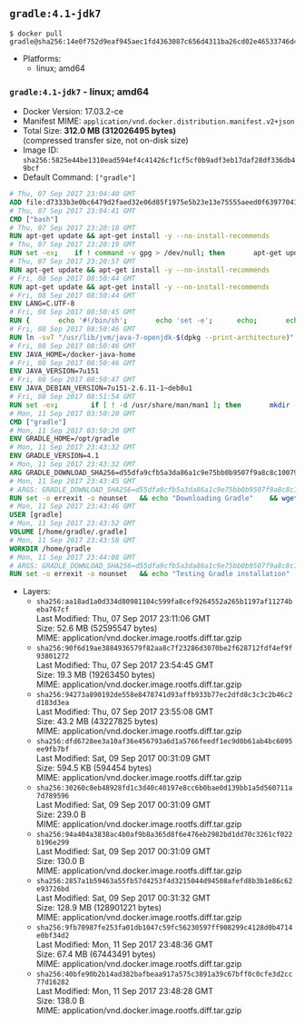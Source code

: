 ## `gradle:4.1-jdk7`

```console
$ docker pull gradle@sha256:14e0f752d9eaf945aec1fd4363087c656d4311ba26cd02e46533746d4a4cb087
```

-	Platforms:
	-	linux; amd64

### `gradle:4.1-jdk7` - linux; amd64

-	Docker Version: 17.03.2-ce
-	Manifest MIME: `application/vnd.docker.distribution.manifest.v2+json`
-	Total Size: **312.0 MB (312026495 bytes)**  
	(compressed transfer size, not on-disk size)
-	Image ID: `sha256:5825e44be1310ead594ef4c41426cf1cf5cf0b9adf3eb17daf28df336db49bcf`
-	Default Command: `["gradle"]`

```dockerfile
# Thu, 07 Sep 2017 23:04:40 GMT
ADD file:d7333b3e0bc6479d2faed32e06d85f1975e5b23e13e75555aeed0f639770413b in / 
# Thu, 07 Sep 2017 23:04:41 GMT
CMD ["bash"]
# Thu, 07 Sep 2017 23:20:18 GMT
RUN apt-get update && apt-get install -y --no-install-recommends 		ca-certificates 		curl 		wget 	&& rm -rf /var/lib/apt/lists/*
# Thu, 07 Sep 2017 23:20:19 GMT
RUN set -ex; 	if ! command -v gpg > /dev/null; then 		apt-get update; 		apt-get install -y --no-install-recommends 			gnupg2 			dirmngr 		; 		rm -rf /var/lib/apt/lists/*; 	fi
# Thu, 07 Sep 2017 23:20:57 GMT
RUN apt-get update && apt-get install -y --no-install-recommends 		bzr 		git 		mercurial 		openssh-client 		subversion 				procps 	&& rm -rf /var/lib/apt/lists/*
# Fri, 08 Sep 2017 08:50:44 GMT
RUN apt-get update && apt-get install -y --no-install-recommends 		bzip2 		unzip 		xz-utils 	&& rm -rf /var/lib/apt/lists/*
# Fri, 08 Sep 2017 08:50:44 GMT
ENV LANG=C.UTF-8
# Fri, 08 Sep 2017 08:50:45 GMT
RUN { 		echo '#!/bin/sh'; 		echo 'set -e'; 		echo; 		echo 'dirname "$(dirname "$(readlink -f "$(which javac || which java)")")"'; 	} > /usr/local/bin/docker-java-home 	&& chmod +x /usr/local/bin/docker-java-home
# Fri, 08 Sep 2017 08:50:46 GMT
RUN ln -svT "/usr/lib/jvm/java-7-openjdk-$(dpkg --print-architecture)" /docker-java-home
# Fri, 08 Sep 2017 08:50:46 GMT
ENV JAVA_HOME=/docker-java-home
# Fri, 08 Sep 2017 08:50:46 GMT
ENV JAVA_VERSION=7u151
# Fri, 08 Sep 2017 08:50:47 GMT
ENV JAVA_DEBIAN_VERSION=7u151-2.6.11-1~deb8u1
# Fri, 08 Sep 2017 08:51:54 GMT
RUN set -ex; 		if [ ! -d /usr/share/man/man1 ]; then 		mkdir -p /usr/share/man/man1; 	fi; 		apt-get update; 	apt-get install -y 		openjdk-7-jdk="$JAVA_DEBIAN_VERSION" 	; 	rm -rf /var/lib/apt/lists/*; 		[ "$(readlink -f "$JAVA_HOME")" = "$(docker-java-home)" ]; 		update-alternatives --get-selections | awk -v home="$(readlink -f "$JAVA_HOME")" 'index($3, home) == 1 { $2 = "manual"; print | "update-alternatives --set-selections" }'; 	update-alternatives --query java | grep -q 'Status: manual'
# Mon, 11 Sep 2017 03:50:20 GMT
CMD ["gradle"]
# Mon, 11 Sep 2017 03:50:20 GMT
ENV GRADLE_HOME=/opt/gradle
# Mon, 11 Sep 2017 23:43:32 GMT
ENV GRADLE_VERSION=4.1
# Mon, 11 Sep 2017 23:43:32 GMT
ARG GRADLE_DOWNLOAD_SHA256=d55dfa9cfb5a3da86a1c9e75bb0b9507f9a8c8c100793ccec7beb6e259f9ed43
# Mon, 11 Sep 2017 23:43:45 GMT
# ARGS: GRADLE_DOWNLOAD_SHA256=d55dfa9cfb5a3da86a1c9e75bb0b9507f9a8c8c100793ccec7beb6e259f9ed43
RUN set -o errexit -o nounset 	&& echo "Downloading Gradle" 	&& wget --no-verbose --output-document=gradle.zip "https://services.gradle.org/distributions/gradle-${GRADLE_VERSION}-bin.zip" 		&& echo "Checking download hash" 	&& echo "${GRADLE_DOWNLOAD_SHA256} *gradle.zip" | sha256sum --check - 		&& echo "Installing Gradle" 	&& unzip gradle.zip 	&& rm gradle.zip 	&& mv "gradle-${GRADLE_VERSION}" "${GRADLE_HOME}/" 	&& ln --symbolic "${GRADLE_HOME}/bin/gradle" /usr/bin/gradle 		&& echo "Adding gradle user and group" 	&& groupadd --system --gid 1000 gradle 	&& useradd --system --gid gradle --uid 1000 --shell /bin/bash --create-home gradle 	&& mkdir /home/gradle/.gradle 	&& chown --recursive gradle:gradle /home/gradle 		&& echo "Symlinking root Gradle cache to gradle Gradle cache"  	&& ln -s /home/gradle/.gradle /root/.gradle
# Mon, 11 Sep 2017 23:43:46 GMT
USER [gradle]
# Mon, 11 Sep 2017 23:43:52 GMT
VOLUME [/home/gradle/.gradle]
# Mon, 11 Sep 2017 23:43:58 GMT
WORKDIR /home/gradle
# Mon, 11 Sep 2017 23:44:08 GMT
# ARGS: GRADLE_DOWNLOAD_SHA256=d55dfa9cfb5a3da86a1c9e75bb0b9507f9a8c8c100793ccec7beb6e259f9ed43
RUN set -o errexit -o nounset 	&& echo "Testing Gradle installation" 	&& gradle --version
```

-	Layers:
	-	`sha256:aa18ad1a0d334d80981104c599fa8cef9264552a265b1197af11274beba767cf`  
		Last Modified: Thu, 07 Sep 2017 23:11:06 GMT  
		Size: 52.6 MB (52595547 bytes)  
		MIME: application/vnd.docker.image.rootfs.diff.tar.gzip
	-	`sha256:90f6d19ae3884936579f82aa8c7f23286d3070be2f628712fdf4ef9f93801272`  
		Last Modified: Thu, 07 Sep 2017 23:54:45 GMT  
		Size: 19.3 MB (19263450 bytes)  
		MIME: application/vnd.docker.image.rootfs.diff.tar.gzip
	-	`sha256:94273a890192de558e8478741d93affb933b77ec2dfd8c3c3c2b46c2d183d3ea`  
		Last Modified: Thu, 07 Sep 2017 23:55:08 GMT  
		Size: 43.2 MB (43227825 bytes)  
		MIME: application/vnd.docker.image.rootfs.diff.tar.gzip
	-	`sha256:dfd6728ee3a10af36e456793a6d1a5766feedf1ec9d0b61ab4bc6095ee9fb7bf`  
		Last Modified: Sat, 09 Sep 2017 00:31:09 GMT  
		Size: 594.5 KB (594454 bytes)  
		MIME: application/vnd.docker.image.rootfs.diff.tar.gzip
	-	`sha256:30260c8eb48928fd1c3d40c40197e8cc6b0bae0d139bb1a5d560711a7d789596`  
		Last Modified: Sat, 09 Sep 2017 00:31:09 GMT  
		Size: 239.0 B  
		MIME: application/vnd.docker.image.rootfs.diff.tar.gzip
	-	`sha256:94a404a3838ac4b0af9b8a365d8f6e476eb2982bd1dd70c3261cf022b196e299`  
		Last Modified: Sat, 09 Sep 2017 00:31:09 GMT  
		Size: 130.0 B  
		MIME: application/vnd.docker.image.rootfs.diff.tar.gzip
	-	`sha256:2857a1b59463a55fb57d4253f4d3215044d94508afefd8b3b1e86c62e93726bd`  
		Last Modified: Sat, 09 Sep 2017 00:31:32 GMT  
		Size: 128.9 MB (128901221 bytes)  
		MIME: application/vnd.docker.image.rootfs.diff.tar.gzip
	-	`sha256:9fb70987fe253fa01db1047c59fc56230597ff908299c4128d0b4714e0bf34d2`  
		Last Modified: Mon, 11 Sep 2017 23:48:36 GMT  
		Size: 67.4 MB (67443491 bytes)  
		MIME: application/vnd.docker.image.rootfs.diff.tar.gzip
	-	`sha256:40bfe90b2b14ad382bafbeaa917a575c3891a39c67bff0c0cfe3d2cc77d16282`  
		Last Modified: Mon, 11 Sep 2017 23:48:28 GMT  
		Size: 138.0 B  
		MIME: application/vnd.docker.image.rootfs.diff.tar.gzip
